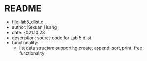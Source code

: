 # README

- file: lab5_dlist.c
- author: Kexuan Huang
- date: 2021.10.23
- description: source code for Lab 5 dlist
- functionality:
  - list data structure supporting create, append, sort, print, free functionality

